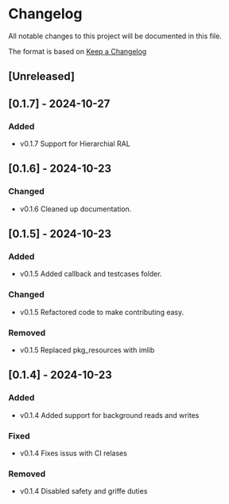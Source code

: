 # Changelog
All notable changes to this project will be documented in this file.

The format is based on [Keep a Changelog](http://keepachangelog.com/en/1.0.0/)

## [Unreleased]

## [0.1.7] - 2024-10-27
### Added
- v0.1.7 Support for Hierarchial RAL

## [0.1.6] - 2024-10-23
### Changed
- v0.1.6 Cleaned up documentation.

## [0.1.5] - 2024-10-23
### Added
- v0.1.5 Added callback and testcases folder.

### Changed
- v0.1.5 Refactored code to make contributing easy.

### Removed
- v0.1.5 Replaced pkg_resources with imlib

## [0.1.4] - 2024-10-23

### Added
- v0.1.4 Added support for background reads and writes

### Fixed
- v0.1.4 Fixes issus with CI relases

### Removed
- v0.1.4 Disabled safety and griffe duties
